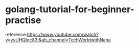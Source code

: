 # golang-tutorial-for-beginner-practise

reference:https://www.youtube.com/watch?v=yyUHQIec83I&ab_channel=TechWorldwithNana
